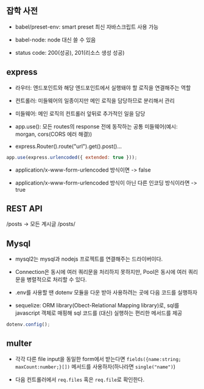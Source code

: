 ## 잡학 사전

-   babel/preset-env: smart preset 최신 자바스크립트 사용 가능

-   babel-node: node 대신 쓸 수 있음

-   status code: 200(성공), 201(리소스 생성 성공)

## express

-   라우터: 엔드포인트와 해당 엔드포인트에서 실행돼야 할 로직을 연결해주는 역할

-   컨트롤러: 미들웨어의 일종이지만 메인 로직을 담당하므로 분리해서 관리

-   미들웨어: 메인 로직의 컨트롤러 앞뒤로 추가적인 일을 담당

-   app.use(): 모든 routes의 response 전에 동작하는 공통 미들웨어(예시: morgan, cors(CORS 에러 해결))

-   express.Router().route("url").get().post()...

```js
app.use(express.urlencoded({ extended: true }));
```

-   application/x-www-form-urlencoded 방식이면 -> false

-   application/x-www-form-urlencoded 방식이 아닌 다른 인코딩 방식이라면 -> true

## REST API

/posts -> 모든 계시글
/posts/

## Mysql

-   mysql2는 mysql과 nodejs 프로젝트를 연결해주는 드라이버이다.

-   Connection은 동시에 여러 쿼리문을 처리하지 못하지만, Pool은 동시에 여러 쿼리문을 병렬적으로 처리할 수 있다.

-   .env를 사용할 땐 dotenv 모듈을 다운 받아 사용하려는 곳에 다음 코드를 실행하자

-   sequelize: ORM library(Obect-Relational Mapping library)로, sql를 javascript 객체로 매핑해 sql 코드를 (대신) 실행하는 편리한 메서드를 제공

```js
dotenv.config();
```

## multer

-   각각 다른 file input을 동일한 form에서 받는다면 `fields({name:string; maxCount:number;}[])` 메서드를 사용하자(하나라면 `single("name")`)

-   다음 컨트롤러에서 `req.files` 혹은 `req.file`로 확인한다.
